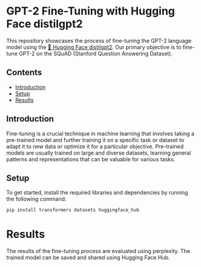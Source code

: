 # GPT-2 Fine-Tuning with Hugging Face distilgpt2

This repository showcases the process of fine-tuning the GPT-2 language model using the [🤗 Hugging Face distilgpt2](https://huggingface.co/distilgpt2). Our primary objective is to fine-tune GPT-2 on the SQuAD (Stanford Question Answering Dataset).

## Contents

- [Introduction](#introduction)
- [Setup](#setup)
- [Results](#results)

## Introduction

Fine-tuning is a crucial technique in machine learning that involves taking a pre-trained model and further training it on a specific task or dataset to adapt it to new data or optimize it for a particular objective. Pre-trained models are usually trained on large and diverse datasets, learning general patterns and representations that can be valuable for various tasks.

## Setup

To get started, install the required libraries and dependencies by running the following command:

```bash
pip install transformers datasets huggingface_hub
```

# Results

The results of the fine-tuning process are evaluated using perplexity. The trained model can be saved and shared using Hugging Face Hub.
